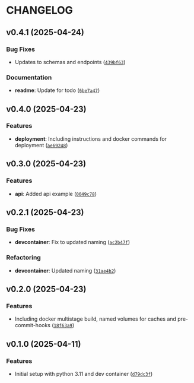 # CHANGELOG


## v0.4.1 (2025-04-24)

### Bug Fixes

- Updates to schemas and endpoints
  ([`439bf63`](https://github.com/tobiasskov/template-project-python-fastapi/commit/439bf6339c4927da4ee6c1927799c6b5fa4e9227))

### Documentation

- **readme**: Update for todo
  ([`6be7a47`](https://github.com/tobiasskov/template-project-python-fastapi/commit/6be7a47c68b73c9c05dfe0a96114443a112363ea))


## v0.4.0 (2025-04-23)

### Features

- **deployment**: Including instructions and docker commands for deployment
  ([`ae69248`](https://github.com/tobiasskov/template-project-python-fastapi/commit/ae69248e251f2c7a75119d606f762b775eb85715))


## v0.3.0 (2025-04-23)

### Features

- **api**: Added api example
  ([`0049c78`](https://github.com/tobiasskov/template-project-python-fastapi/commit/0049c78f7c8bf2248f0cb691a7316785f4cb0b57))


## v0.2.1 (2025-04-23)

### Bug Fixes

- **devcontainer**: Fix to updated naming
  ([`ac2b47f`](https://github.com/tobiasskov/template-project-python-fastapi/commit/ac2b47f3c3adeeec621e968c123cf5a63dd24884))

### Refactoring

- **devcontainer**: Updated naming
  ([`31ae4b2`](https://github.com/tobiasskov/template-project-python-fastapi/commit/31ae4b2c2d37415a1f8845885396e3a105e968ea))


## v0.2.0 (2025-04-23)

### Features

- Including docker multistage build, named volumes for caches and pre-commit-hooks
  ([`18f63a9`](https://github.com/tobiasskov/template-project-python-fastapi/commit/18f63a921f24c5c85235c1a40ec654053b3ce398))


## v0.1.0 (2025-04-11)

### Features

- Initial setup with python 3.11 and dev container
  ([`d79dc3f`](https://github.com/tobiasskov/template-project-python-fastapi/commit/d79dc3fdfcff0dac2452131bf7517bbf0a6741f3))
